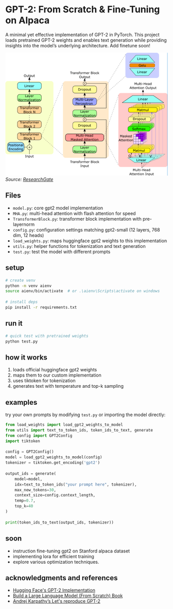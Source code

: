 # GPT-2: From Scratch & Fine-Tuning on Alpaca

A minimal yet effective implementation of GPT-2 in PyTorch. This project loads pretrained GPT-2 weights and enables text generation while providing insights into the model’s underlying architecture.
Add finetune soon!

![GPT-2 Architecture](image.png)  
*Source: [ResearchGate](https://www.researchgate.net/figure/GPT-2-model-architecture-The-GPT-2-model-contains-N-Transformer-decoder-blocks-as-shown_fig1_373352176)*


## Files

- `model.py`: core gpt2 model implementation
- `MHA.py`: multi-head attention with flash attention for speed
- `TransformerBlock.py`: transformer block implementation with pre-layernorm
- `config.py`: configuration settings matching gpt2-small (12 layers, 768 dim, 12 heads)
- `load_weights.py`: maps huggingface gpt2 weights to this implementation
- `utils.py`: helper functions for tokenization and text generation
- `test.py`: test the model with different prompts

## setup

```bash
# create venv
python -m venv aienv
source aienv/bin/activate  # or .\aienv\Scripts\activate on windows

# install deps
pip install -r requirements.txt
```

## run it

```bash
# quick test with pretrained weights
python test.py
```

## how it works

1. loads official huggingface gpt2 weights
2. maps them to our custom implementation 
3. uses tiktoken for tokenization
4. generates text with temperature and top-k sampling

## examples

try your own prompts by modifying `test.py` or importing the model directly:

```python
from load_weights import load_gpt2_weights_to_model
from utils import text_to_token_ids, token_ids_to_text, generate
from config import GPT2Config
import tiktoken

config = GPT2Config()
model = load_gpt2_weights_to_model(config)
tokenizer = tiktoken.get_encoding('gpt2')

output_ids = generate(
    model=model,
    idx=text_to_token_ids("your prompt here", tokenizer),
    max_new_tokens=30,
    context_size=config.context_length,
    temp=0.7,
    top_k=40
)

print(token_ids_to_text(output_ids, tokenizer))
```

## soon
- instruction fine-tuning gpt2 on Stanford alpaca dataset
- implementing lora for efficient training
- explore various optimization techniques. 

## acknowledgments and references

- [Hugging Face's GPT-2 Implementation](https://huggingface.co/gpt2)
- [Build a Large Language Model (From Scratch) Book](https://github.com/rasbt/LLMs-from-scratch)
- [Andrej Karpathy’s Let's reproduce GPT-2 ](https://youtu.be/l8pRSuU81PU?si=vELvndsmquwRzyB9)
